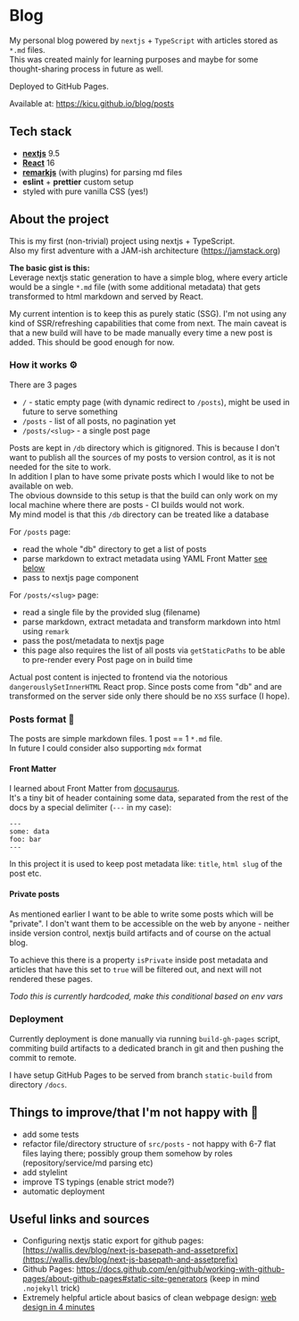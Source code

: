 # Blog

My personal blog powered by `nextjs` + `TypeScript` with articles stored as `*.md` files.  
This was created mainly for learning purposes and maybe for some thought-sharing process in future as well.

Deployed to GitHub Pages.

Available at: https://kicu.github.io/blog/posts


## Tech stack
 - [**nextjs**](https://github.com/vercel/next.js/) 9.5
 - [**React**](https://github.com/facebook/react) 16
 - [**remarkjs**](https://github.com/remarkjs/remark) (with plugins) for parsing md files 
 - **eslint** + **prettier** custom setup
 - styled with pure vanilla CSS (yes!)


## About the project
This is my first (non-trivial) project using nextjs + TypeScript.  
Also my first adventure with a JAM-ish architecture (https://jamstack.org)

**The basic gist is this:**  
Leverage nextjs static generation to have a simple blog, where every article would be a single `*.md` file (with some additional metadata) that gets transformed to html markdown and served by React.

My current intention is to keep this as purely static (SSG).
I'm not using any kind of SSR/refreshing capabilities that come from next. The main caveat is that a new build will have to be made manually every time a new post is added. This should be good enough for now.

### How it works ⚙️
There are 3 pages
 - `/` - static empty page (with dynamic redirect to `/posts`), might be used in future to serve something
 - `/posts` - list of all posts, no pagination yet
 - `/posts/<slug>` - a single post page

Posts are kept in `/db` directory which is gitignored. This is because I don't want to publish all the sources of my posts to version control, as it is not needed for the site to work.  
In addition I plan to have some private posts which I would like to not be available on web.  
The obvious downside to this setup is that the build can only work on my local machine where there are posts - CI builds would not work.  
My mind model is that this `/db` directory can be treated like a database

For `/posts` page:
 - read the whole "db" directory to get a list of posts
 - parse markdown to extract metadata using YAML Front Matter [see below](#front-matter)
 - pass to nextjs page component

For `/posts/<slug>` page:
 - read a single file by the provided slug (filename)
 - parse markdown, extract metadata and transform markdown into html using `remark`
 - pass the post/metadata to nextjs page
 - this page also requires the list of all posts via `getStaticPaths` to be able to pre-render every Post page on in build time

Actual post content is injected to frontend via the notorious `dangerouslySetInnerHTML` React prop.
Since posts come from "db" and are transformed on the server side only there should be no `XSS` surface (I hope).

### Posts format 📄
The posts are simple markdown files. 1 post == 1 `*.md` file.  
In future I could consider also supporting `mdx` format

#### Front Matter
I learned about Front Matter from [docusaurus](https://docusaurus.io/docs/api/plugins/@docusaurus/plugin-content-docs#markdown-frontmatter).  
It's a tiny bit of header containing some data, separated from the rest of the docs by a special delimiter (`---` in my case):
```
---
some: data
foo: bar
---
```

In this project it is used to keep post metadata like: `title`, `html slug` of the post etc.

#### Private posts
As mentioned earlier I want to be able to write some posts which will be "private". I don't want them to be accessible on the web by anyone - neither inside version control, nextjs build artifacts and of course on the actual blog.

To achieve this there is a property `isPrivate` inside post metadata and articles that have this set to `true` will be filtered out, and next will not rendered these pages.

_Todo this is currently hardcoded, make this conditional based on env vars_


### Deployment
Currently deployment is done manually via running `build-gh-pages` script, commiting build artifacts to a dedicated branch in git and then pushing the commit to remote.

I have setup GitHub Pages to be served from branch `static-build` from directory `/docs`.


## Things to improve/that I'm not happy with 🔨
 - add some tests
 - refactor file/directory structure of `src/posts` - not happy with 6-7 flat files laying there; possibly group them somehow by roles (repository/service/md parsing etc)
 - add stylelint
 - improve TS typings (enable strict mode?)
 - automatic deployment


## Useful links and sources
- Configuring nextjs static export for github pages: [https://wallis.dev/blog/next-js-basepath-and-assetprefix](https://wallis.dev/blog/next-js-basepath-and-assetprefix)
- Github Pages: https://docs.github.com/en/github/working-with-github-pages/about-github-pages#static-site-generators (keep in mind `.nojekyll` trick)
- Extremely helpful article about basics of clean webpage design: [web design in 4 minutes](https://jgthms.com/web-design-in-4-minutes/)